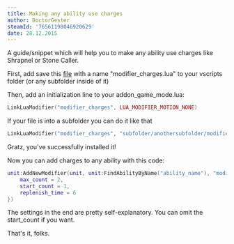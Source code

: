 ```yaml
---
title: Making any ability use charges
author: DoctorGester
steamId: '76561198046920629'
date: 28.12.2015
---
```


A guide/snippet which will help you to make any ability use charges like Shrapnel or Stone Caller.

First, add save this [file](https://gist.github.com/DoctorGester/1939e277e677e9394924) with a name "modifier_charges.lua" to your vscripts folder (or any subfolder inside of it)

Then, add an initialization line to your addon_game_mode.lua:

```lua
LinkLuaModifier("modifier_charges", LUA_MODIFIER_MOTION_NONE)
```

If your file is into a subfolder you can do it like that

```lua
LinkLuaModifier("modifier_charges", "subfolder/anothersubfolder/modifier_charges", LUA_MODIFIER_MOTION_NONE)
```

Gratz, you've successfully installed it!

Now you can add charges to any ability with this code:

```lua
unit:AddNewModifier(unit, unit:FindAbilityByName("ability_name"), "modifier_charges", {
    max_count = 2,
    start_count = 1,
    replenish_time = 6
})
```

The settings in the end are pretty self-explanatory. You can omit the start_count if you want.

That's it, folks.
